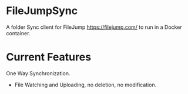 # FileJumpSync
A folder Sync client for FileJump https://filejump.com/ to run in a Docker container.

# Current Features
One Way Synchronization.
  - File Watching and Uploading, no deletion, no modification.
